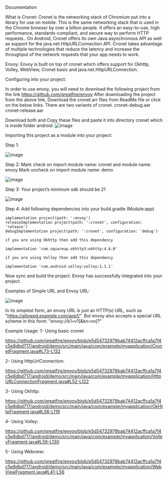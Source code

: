 Documentation

What is Cronet:
Cronet is the networking stack of Chromium put into a library for use on mobile. This is the same networking stack that is used in the Chrome browser by over a billion people. It offers an easy-to-use, high performance, standards-compliant, and secure way to perform HTTP requests.. On Android, Cronet offers its own Java asynchronous API as well as support for the java.net.HttpURLConnection API. Cronet takes advantage of multiple technologies that reduce the latency and increase the throughput of the network requests that your app needs to work.

Envoy:
Envoy is built on top of cronet which offers support for Okhttp, Volley, WebView, Cronet basic and java.net.HttpURLConnection. 

Configuring into your project:

In order to use envoy, you will need to download the following project from the link 
https://github.com/greatfire/envoy
After downloading the project from the above link,  Download the cronet.arr files from ReadMe file or click on the below links. There are two variants of cronet.
cronet-debug.aar
cronet-release.aar

Download both and Copy these files and paste it into directory cronet which is inside folder android.
![image](https://user-images.githubusercontent.com/15171546/89523440-45bd8480-d7fc-11ea-8be9-a40fb5126bb8.png)

 
Importing this project as a module into your project:

  Step 1: 


![image](https://user-images.githubusercontent.com/15171546/89523489-5ec63580-d7fc-11ea-8d6e-0d1cbcbff790.png)






Step 2:
Mark check on import module name: cronet and module name: envoy
Mark uncheck on import module name: demo

![image](https://user-images.githubusercontent.com/15171546/89523578-85846c00-d7fc-11ea-933b-5f6e91196b7b.png)

 


Step 3:
Your project’s minimum sdk should be 21 

![image](https://user-images.githubusercontent.com/15171546/89523626-9af99600-d7fc-11ea-96b8-2834ff9df65e.png)


Step 4:
Add following dependencies into your build.gradle (Module:app)

```
implementation project(path: ':envoy')
releaseImplementation project(path: ':cronet', configuration: 'release')
debugImplementation project(path: ':cronet', configuration: 'debug')
```

```
if you are using Okhttp then add this dependency

implementation 'com.squareup.okhttp3:okhttp:4.6.0'
```

```
if you are using Volley then add this dependency

implementation 'com.android.volley:volley:1.1.1'
```

Now sync and build the project. Envoy has successfully integrated into your project.

Examples of Simple URL and Envoy URL:
 
 ![image](https://user-images.githubusercontent.com/15171546/89523711-c0869f80-d7fc-11ea-92bc-da8530eac030.png)


In its simplest form, an envoy URL is just an HTTP(s) URL, such as "https://allowed.example.com/app1/". But envoy also accepts a special URL scheme in this form: "envoy://k1=v1[&kn=vn]?"

Example Usage:
1-	Using basic cronet
 
 https://github.com/greatfire/envoy/blob/e5d54732979bab74412acffca1a7f4c5e8dbd717/android/demo/src/main/java/com/example/myapplication/CronetFragment.java#L73-L132


2-	Using HttpUrlConnection:

https://github.com/greatfire/envoy/blob/e5d54732979bab74412acffca1a7f4c5e8dbd717/android/demo/src/main/java/com/example/myapplication/HttpURLConnectionFragment.java#L52-L122
 

3-	Using Okhttp:
 
https://github.com/greatfire/envoy/blob/e5d54732979bab74412acffca1a7f4c5e8dbd717/android/demo/src/main/java/com/example/myapplication/OkHttpFragment.java#L56-L119


4-	Using Volley:
 
https://github.com/greatfire/envoy/blob/e5d54732979bab74412acffca1a7f4c5e8dbd717/android/demo/src/main/java/com/example/myapplication/VolleyFragment.java#L59-L130


5-	Using Webview:

https://github.com/greatfire/envoy/blob/e5d54732979bab74412acffca1a7f4c5e8dbd717/android/demo/src/main/java/com/example/myapplication/WebViewFragment.java#L41-L56
